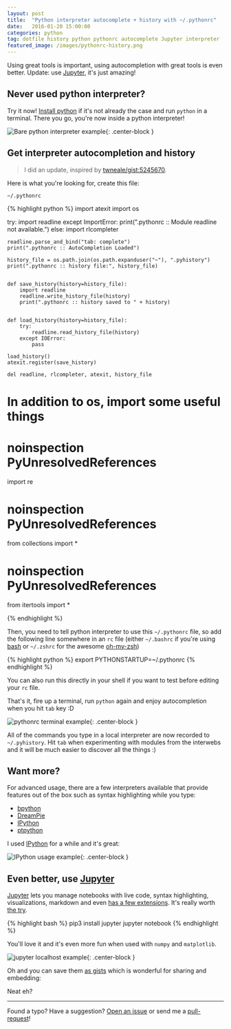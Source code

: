 ```yaml
---
layout: post
title:  "Python interpreter autocomplete + history with ~/.pythonrc"
date:   2016-01-20 15:00:00
categories: python
tag: dotfile history python pythonrc autocomplete Jupyter interpreter
featured_image: /images/pythonrc-history.png
---
```


Using great tools is important, using autocompletion with great tools is even better. Update: use [Jupyter][Jupyter], it's just amazing!

<!-- more -->

## Never used python interpreter?

Try it now! [Install python][install-python] if it's not already the case and run `python` in a terminal. There you go, you're now inside a python interpreter!

![Bare python interpreter example](/images/python-interpreter.png){: .center-block }

## Get interpreter autocompletion and history

> I did an update, inspired by [twneale/gist:5245670](https://gist.github.com/twneale/5245670).

Here is what you're looking for, create this file:

`~/.pythonrc`

{% highlight python %}
import atexit
import os

try:
    import readline
except ImportError:
    print(".pythonrc :: Module readline not available.")
else:
    import rlcompleter

    readline.parse_and_bind("tab: complete")
    print(".pythonrc :: AutoCompletion Loaded")

    history_file = os.path.join(os.path.expanduser("~"), ".pyhistory")
    print(".pythonrc :: history file:", history_file)


    def save_history(history=history_file):
        import readline
        readline.write_history_file(history)
        print(".pythonrc :: history saved to " + history)


    def load_history(history=history_file):
        try:
            readline.read_history_file(history)
        except IOError:
            pass

    load_history()
    atexit.register(save_history)

    del readline, rlcompleter, atexit, history_file

# In addition to os, import some useful things

# noinspection PyUnresolvedReferences
import re

# noinspection PyUnresolvedReferences
from collections import *

# noinspection PyUnresolvedReferences
from itertools import *

{% endhighlight %}


Then, you need to tell python interpreter to use this `~/.pythonrc` file, so add the following line somewhere in an `rc` file (either `~/.bashrc` if you're using [bash][bash] or `~/.zshrc` for the awesome [oh-my-zsh][oh-my-zsh])

{% highlight python %}
export PYTHONSTARTUP=~/.pythonrc
{% endhighlight %}

You can also run this directly in your shell if you want to test before editing your `rc` file.

That's it, fire up a terminal, run `python` again and enjoy autocompletion when you hit `tab` key :D

![pythonrc terminal example](/images/python-interpreter-autocompletion.png){: .center-block }

All of the commands you type in a local interpreter are now recorded to `~/.pyhistory`. Hit `tab` when experimenting with modules from the interwebs and it will be much easier to discover all the things :)

## Want more?

For advanced usage, there are a few interpreters available that provide features out of the box such as syntax highlighting while you type:

* [bpython][bpython]
* [DreamPie][DreamPie]
* [IPython][IPython]
* [ptpython][ptpython]

I used [IPython][IPython] for a while and it's great:

![IPython usage example](/images/python-interpreter-ipython-usage-example.png){: .center-block }

## Even better, use [Jupyter][Jupyter]

[Jupyter][Jupyter] lets you manage notebooks with live code, syntax highlighting, visualizations, markdown and even [has a few extensions][Jupyter-extensions]. It's really worth [the try][Jupyter-try].

{% highlight bash %}
pip3 install jupyter
jupyter notebook
{% endhighlight %}

You'll love it and it's even more fun when used with `numpy` and `matplotlib`.

![jupyter localhost example](/images/python-interpreter-jupyter.png){: .center-block }

Oh and you can save them [as gists][the-zen-of-python.ipynb] which is wonderful for sharing and embedding:

<script src="https://gist.github.com/GabLeRoux/a0bdab051ea6bd6f2a2b55dcb336e677.js?file=the-zen-of-python.ipynb"></script>

Neat eh?

---

Found a typo? Have a suggestion? [Open an issue](https://github.com/gableroux/gableroux.github.io/issues) or send me a [pull-request](https://github.com/gableroux/gableroux.github.io/pulls)!

[bash]: https://fr.wikipedia.org/wiki/Bourne-Again_shell
[bpython]: https://bpython-interpreter.org
[DreamPie]: http://www.dreampie.org/
[install-python]: https://www.python.org/downloads/
[IPython]: http://ipython.org/
[Jupyter]: https://jupyter.org/
[Jupyter-extensions]: http://jupyter-contrib-nbextensions.readthedocs.io/en/latest/nbextensions.html
[Jupyter-try]: https://try.jupyter.org/
[oh-my-zsh]: https://github.com/robbyrussell/oh-my-zsh
[ptpython]: https://github.com/jonathanslenders/ptpython
[the-zen-of-python.ipynb]: https://gist.github.com/GabLeRoux/a0bdab051ea6bd6f2a2b55dcb336e677
